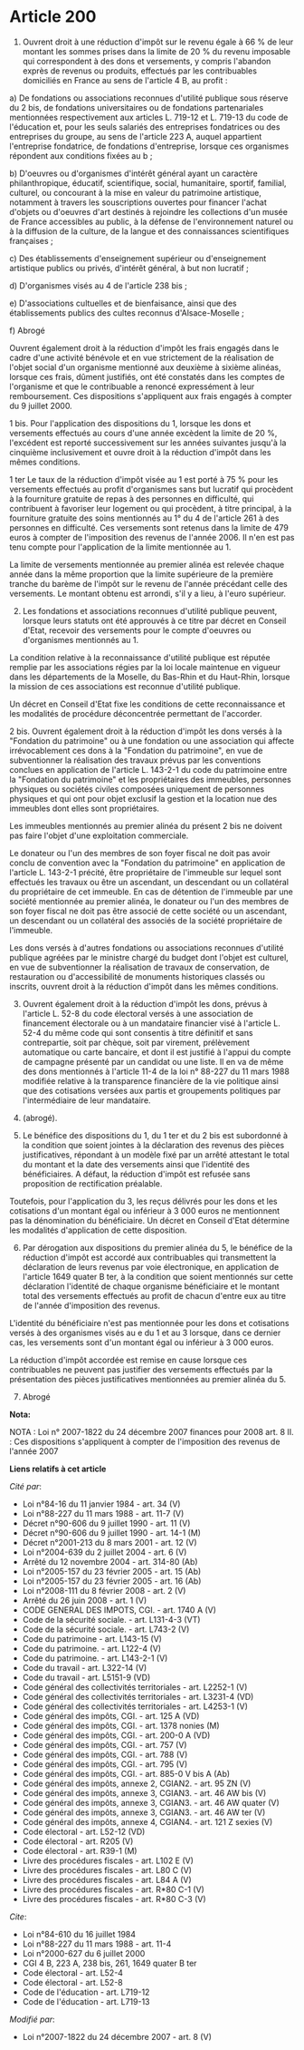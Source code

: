 # Article 200

1. Ouvrent droit à une réduction d'impôt sur le revenu égale à 66 % de leur montant les sommes prises dans la limite de 20 %
du revenu imposable qui correspondent à des dons et versements, y compris l'abandon exprès de revenus ou produits, effectués
par les contribuables domiciliés en France au sens de l'article 4 B, au profit :

a) De fondations ou associations reconnues d'utilité publique sous réserve du 2 bis, de fondations universitaires ou de
fondations partenariales mentionnées respectivement aux articles L. 719-12 et L. 719-13 du code de l'éducation et, pour les
seuls salariés des entreprises fondatrices ou des entreprises du groupe, au sens de l'article 223 A, auquel appartient
l'entreprise fondatrice, de fondations d'entreprise, lorsque ces organismes répondent aux conditions fixées au b ;

b) D'oeuvres ou d'organismes d'intérêt général ayant un caractère philanthropique, éducatif, scientifique, social,
humanitaire, sportif, familial, culturel, ou concourant à la mise en valeur du patrimoine artistique, notamment à travers les
souscriptions ouvertes pour financer l'achat d'objets ou d'oeuvres d'art destinés à rejoindre les collections d'un musée de
France accessibles au public, à la défense de l'environnement naturel ou à la diffusion de la culture, de la langue et des
connaissances scientifiques françaises ;

c) Des établissements d'enseignement supérieur ou d'enseignement artistique publics ou privés, d'intérêt général, à but non
lucratif ;

d) D'organismes visés au 4 de l'article 238 bis ;

e) D'associations cultuelles et de bienfaisance, ainsi que des établissements publics des cultes reconnus d'Alsace-Moselle ;

f) Abrogé

Ouvrent également droit à la réduction d'impôt les frais engagés dans le cadre d'une activité bénévole et en vue strictement
de la réalisation de l'objet social d'un organisme mentionné aux deuxième à sixième alinéas, lorsque ces frais, dûment
justifiés, ont été constatés dans les comptes de l'organisme et que le contribuable a renoncé expressément à leur
remboursement. Ces dispositions s'appliquent aux frais engagés à compter du 9 juillet 2000.

1 bis. Pour l'application des dispositions du 1, lorsque les dons et versements effectués au cours d'une année excèdent la
limite de 20 %, l'excédent est reporté successivement sur les années suivantes jusqu'à la cinquième inclusivement et ouvre
droit à la réduction d'impôt dans les mêmes conditions.

1 ter Le taux de la réduction d'impôt visée au 1 est porté à 75 % pour les versements effectués au profit d'organismes sans
but lucratif qui procèdent à la fourniture gratuite de repas à des personnes en difficulté, qui contribuent à favoriser leur
logement ou qui procèdent, à titre principal, à la fourniture gratuite des soins mentionnés au 1° du 4 de l'article 261 à des
personnes en difficulté. Ces versements sont retenus dans la limite de 479 euros à compter de l'imposition des revenus de
l'année 2006. Il n'en est pas tenu compte pour l'application de la limite mentionnée au 1.

La limite de versements mentionnée au premier alinéa est relevée chaque année dans la même proportion que la limite
supérieure de la première tranche du barème de l'impôt sur le revenu de l'année précédant celle des versements. Le montant
obtenu est arrondi, s'il y a lieu, à l'euro supérieur.

2. Les fondations et associations reconnues d'utilité publique peuvent, lorsque leurs statuts ont été approuvés à ce titre
par décret en Conseil d'Etat, recevoir des versements pour le compte d'oeuvres ou d'organismes mentionnés au 1.

La condition relative à la reconnaissance d'utilité publique est réputée remplie par les associations régies par la loi
locale maintenue en vigueur dans les départements de la Moselle, du Bas-Rhin et du Haut-Rhin, lorsque la mission de ces
associations est reconnue d'utilité publique.

Un décret en Conseil d'Etat fixe les conditions de cette reconnaissance et les modalités de procédure déconcentrée permettant
de l'accorder.

2 bis. Ouvrent également droit à la réduction d'impôt les dons versés à la "Fondation du patrimoine" ou à une fondation ou
une association qui affecte irrévocablement ces dons à la "Fondation du patrimoine", en vue de subventionner la réalisation
des travaux prévus par les conventions conclues en application de l'article L. 143-2-1 du code du patrimoine entre la
"Fondation du patrimoine" et les propriétaires des immeubles, personnes physiques ou sociétés civiles composées uniquement de
personnes physiques et qui ont pour objet exclusif la gestion et la location nue des immeubles dont elles sont propriétaires.

Les immeubles mentionnés au premier alinéa du présent 2 bis ne doivent pas faire l'objet d'une exploitation commerciale.

Le donateur ou l'un des membres de son foyer fiscal ne doit pas avoir conclu de convention avec la "Fondation du patrimoine"
en application de l'article L. 143-2-1 précité, être propriétaire de l'immeuble sur lequel sont effectués les travaux ou être
un ascendant, un descendant ou un collatéral du propriétaire de cet immeuble. En cas de détention de l'immeuble par une
société mentionnée au premier alinéa, le donateur ou l'un des membres de son foyer fiscal ne doit pas être associé de cette
société ou un ascendant, un descendant ou un collatéral des associés de la société propriétaire de l'immeuble.

Les dons versés à d'autres fondations ou associations reconnues d'utilité publique agréées par le ministre chargé du budget
dont l'objet est culturel, en vue de subventionner la réalisation de travaux de conservation, de restauration ou
d'accessibilité de monuments historiques classés ou inscrits, ouvrent droit à la réduction d'impôt dans les mêmes conditions.

3. Ouvrent également droit à la réduction d'impôt les dons, prévus à l'article L. 52-8 du code électoral versés à une
association de financement électorale ou à un mandataire financier visé à l'article L. 52-4 du même code qui sont consentis à
titre définitif et sans contrepartie, soit par chèque, soit par virement, prélèvement automatique ou carte bancaire, et dont
il est justifié à l'appui du compte de campagne présenté par un candidat ou une liste. Il en va de même des dons mentionnés à
l'article 11-4 de la loi n° 88-227 du 11 mars 1988 modifiée relative à la transparence financière de la vie politique ainsi
que des cotisations versées aux partis et groupements politiques par l'intermédiaire de leur mandataire.

4. (abrogé).

5. Le bénéfice des dispositions du 1, du 1 ter et du 2 bis est subordonné à la condition que soient jointes à la déclaration
des revenus des pièces justificatives, répondant à un modèle fixé par un arrêté attestant le total du montant et la date des
versements ainsi que l'identité des bénéficiaires. A défaut, la réduction d'impôt est refusée sans proposition de
rectification préalable.

Toutefois, pour l'application du 3, les reçus délivrés pour les dons et les cotisations d'un montant égal ou inférieur à 3
000 euros ne mentionnent pas la dénomination du bénéficiaire. Un décret en Conseil d'Etat détermine les modalités
d'application de cette disposition.

6. Par dérogation aux dispositions du premier alinéa du 5, le bénéfice de la réduction d'impôt est accordé aux contribuables
qui transmettent la déclaration de leurs revenus par voie électronique, en application de l'article 1649 quater B ter, à la
condition que soient mentionnés sur cette déclaration l'identité de chaque organisme bénéficiaire et le montant total des
versements effectués au profit de chacun d'entre eux au titre de l'année d'imposition des revenus.

L'identité du bénéficiaire n'est pas mentionnée pour les dons et cotisations versés à des organismes visés au e du 1 et au 3
lorsque, dans ce dernier cas, les versements sont d'un montant égal ou inférieur à 3 000 euros.

La réduction d'impôt accordée est remise en cause lorsque ces contribuables ne peuvent pas justifier des versements effectués
par la présentation des pièces justificatives mentionnées au premier alinéa du 5.

7. Abrogé

**Nota:**

NOTA : Loi n° 2007-1822 du 24 décembre 2007 finances pour 2008 art. 8 II. : Ces dispositions s'appliquent à compter de
l'imposition des revenus de l'année 2007

**Liens relatifs à cet article**

_Cité par_:

  - Loi n°84-16 du 11 janvier 1984 - art. 34 (V)
  - Loi n°88-227 du 11 mars 1988 - art. 11-7 (V)
  - Décret n°90-606 du 9 juillet 1990 - art. 11 (V)
  - Décret n°90-606 du 9 juillet 1990 - art. 14-1 (M)
  - Décret n°2001-213 du 8 mars 2001 - art. 12 (V)
  - Loi n°2004-639 du 2 juillet 2004 - art. 6 (V)
  - Arrêté du 12 novembre 2004 - art. 314-80 (Ab)
  - Loi n°2005-157 du 23 février 2005 - art. 15 (Ab)
  - Loi n°2005-157 du 23 février 2005 - art. 16 (Ab)
  - Loi n°2008-111 du 8 février 2008 - art. 2 (V)
  - Arrêté du 26 juin 2008 - art. 1 (V)
  - CODE GENERAL DES IMPOTS, CGI. - art. 1740 A (V)
  - Code de la sécurité sociale. - art. L131-4-3 (VT)
  - Code de la sécurité sociale. - art. L743-2 (V)
  - Code du patrimoine - art. L143-15 (V)
  - Code du patrimoine. - art. L122-4 (V)
  - Code du patrimoine. - art. L143-2-1 (V)
  - Code du travail - art. L322-14 (V)
  - Code du travail - art. L5151-9 (VD)
  - Code général des collectivités territoriales - art. L2252-1 (V)
  - Code général des collectivités territoriales - art. L3231-4 (VD)
  - Code général des collectivités territoriales - art. L4253-1 (V)
  - Code général des impôts, CGI. - art. 125 A (VD)
  - Code général des impôts, CGI. - art. 1378 nonies (M)
  - Code général des impôts, CGI. - art. 200-0 A (VD)
  - Code général des impôts, CGI. - art. 757 (V)
  - Code général des impôts, CGI. - art. 788 (V)
  - Code général des impôts, CGI. - art. 795 (V)
  - Code général des impôts, CGI. - art. 885-0 V bis A (Ab)
  - Code général des impôts, annexe 2, CGIAN2. - art. 95 ZN (V)
  - Code général des impôts, annexe 3, CGIAN3. - art. 46 AW bis (V)
  - Code général des impôts, annexe 3, CGIAN3. - art. 46 AW quater (V)
  - Code général des impôts, annexe 3, CGIAN3. - art. 46 AW ter (V)
  - Code général des impôts, annexe 4, CGIAN4. - art. 121 Z sexies (V)
  - Code électoral - art. L52-12 (VD)
  - Code électoral - art. R205 (V)
  - Code électoral - art. R39-1 (M)
  - Livre des procédures fiscales - art. L102 E (V)
  - Livre des procédures fiscales - art. L80 C (V)
  - Livre des procédures fiscales - art. L84 A (V)
  - Livre des procédures fiscales - art. R*80 C-1 (V)
  - Livre des procédures fiscales - art. R*80 C-3 (V)

_Cite_:

  - Loi n°84-610 du 16 juillet 1984
  - Loi n°88-227 du 11 mars 1988 - art. 11-4
  - Loi n°2000-627 du 6 juillet 2000
  - CGI 4 B, 223 A, 238 bis, 261, 1649 quater B ter
  - Code électoral - art. L52-4
  - Code électoral - art. L52-8
  - Code de l'éducation - art. L719-12
  - Code de l'éducation - art. L719-13

_Modifié par_:

  - Loi n°2007-1822 du 24 décembre 2007 - art. 8 (V)
